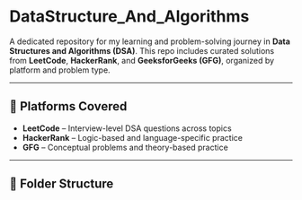 # DataStructure_And_Algorithms

A dedicated repository for my learning and problem-solving journey in **Data Structures and Algorithms (DSA)**. This repo includes curated solutions from **LeetCode**, **HackerRank**, and **GeeksforGeeks (GFG)**, organized by platform and problem type.

---

## 📌 Platforms Covered

- **LeetCode** – Interview-level DSA questions across topics
- **HackerRank** – Logic-based and language-specific practice
- **GFG** – Conceptual problems and theory-based practice

---

## 📁 Folder Structure


